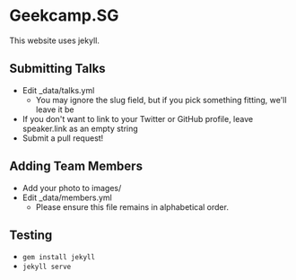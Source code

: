 # Geekcamp.SG






This website uses jekyll.

## Submitting Talks





- Edit \_data/talks.yml
  - You may ignore the slug field, but if you pick something fitting, we'll leave it be
- If you don't want to link to your Twitter or GitHub profile, leave speaker.link as an empty string
- Submit a pull request!

## Adding Team Members




- Add your photo to images/
- Edit \_data/members.yml
  - Please ensure this file remains in alphabetical order.

## Testing



- `gem install jekyll`
- `jekyll serve`
